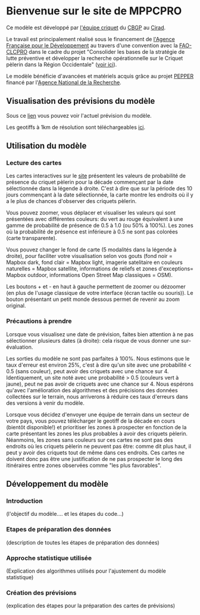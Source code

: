 # Bienvenue sur le site de MPPCPRO

Ce modèle est développé par [l'équipe criquet](https://locustcirad.wordpress.com/) du [CBGP](https://www6.montpellier.inrae.fr/cbgp) au [Cirad](https://www.cirad.fr/).

Le travail est principalement réalisé sous le financement de [l'Agence Française pour le Développement](https://www.afd.fr/fr) au travers d'une convention avec la [FAO-CLCPRO](https://www.fao.org/clcpro/fr/) dans le cadre du projet "Consolider les bases de la stratégie de lutte préventive et développer la recherche opérationnelle sur le Criquet pèlerin dans la Région Occidentale" ([voir ici](https://www.fao.org/clcpro/nouvelles/detail/fr/c/1505612/)).

Le modèle bénéficie d'avancées et matériels acquis grâce au projet [PEPPER](https://anrpepper.github.io/) financé par l'[Agence National de la Recherche](http://www.agence-nationale-recherche.fr/en/).

## Visualisation des prévisions du modèle

Sous ce [lien](https://pioucyril.github.io/mppcpro/forecast.html) vous pouvez voir l'actuel prévision du modèle. 

Les geotiffs à 1km de résolution sont téléchargeables [ici](https://github.com/pioucyril/mppcpro/tree/main/img).

## Utilisation du modèle

### Lecture des cartes

Les cartes interactives sur le [site](https://pioucyril.github.io/mppcpro/forecast.html) présentent les valeurs de probabilité de présence du criquet pèlerin pour la décade commençant par la date sélectionnée dans la légende à droite. C'est à dire que sur la période des 10 jours commençant à la date sélectionnée, la carte montre les endroits où il y a le plus de chances d'observer des criquets pèlerin.

Vous pouvez zoomer, vous déplacer et visualiser les valeurs qui sont présentées avec différentes couleurs: du vert au rouge équivalent à une gamme de probabilité de présence de 0.5 à 1.0 (ou 50% à 100%). Les zones où la probabilité de présence est inférieure à 0.5 ne sont pas colorées (carte transparente).

Vous pouvez changer le fond de carte (5 modalités dans la légende à droite), pour faciliter votre visualisation selon vos gouts (fond noir = Mapbox dark, fond clair = Mapbox light, imagerie satelitaire en couleurs naturelles = Mapbox satellite, informations de reliefs et zones d'exceptions= Mapbox outdoor, informations Open Street Map classiques = OSM).

Les boutons + et - en haut à gauche permettent de zoomer ou dézoomer (en plus de l'usage classique de votre interface (écran tactile ou souris)). Le bouton présentant un petit monde dessous permet de revenir au zoom original.

### Précautions à prendre

Lorsque vous visualisez une date de prévision, faites bien attention à ne pas sélectionner plusieurs dates (à droite): cela risque de vous donner une sur-évaluation.

Les sorties du modèle ne sont pas parfaites à 100%. Nous estimons que le taux d'erreur est environ 25%, c'est à dire qu'un site avec une probabilité < 0.5 (sans couleur), peut avoir des criquets avec une chance sur 4. Identiquement, un site noté avec une probabilité > 0.5 (couleurs vert à jaune), peut ne pas avoir de criquets avec une chance sur 4. Nous espérons qu'avec l'amélioration des algorithmes et des précisions des données collectées sur le terrain, nous arriverons à réduire ces taux d'erreurs dans des versions à venir du modèle.

Lorsque vous décidez d'envoyer une équipe de terrain dans un secteur de votre pays, vous pouvez télécharger le geotiff de la décade en cours (bientôt disponible!) et prioritiser les zones à prospecter en fonction de la carte présentant les zones les plus probables à avoir des criquets pèlerin. Néanmoins, les zones sans couleurs sur ces cartes ne sont pas des endroits où les criquets pèlerin ne peuvent pas être: comme dit plus haut, il peut y avoir des criquets tout de même dans ces endroits. Ces cartes ne doivent donc pas être une justification de ne pas prospecter le long des itinéraires entre zones observées comme "les plus favorables".

## Développement du modèle

### Introduction

(l'objectif du modèle.... et les étapes du code...)

### Etapes de préparation des données

(description de toutes les étapes de préparation des données)

### Approche statistique utilisée

(Explication des algorithmes utilisés pour l'ajustement du modèle statistique)

### Création des prévisions

(explication des étapes pour la préparation des cartes de prévisions)


